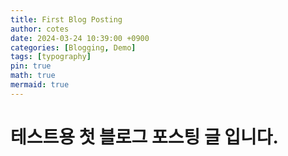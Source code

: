 ```yaml
---
title: First Blog Posting
author: cotes
date: 2024-03-24 10:39:00 +0900
categories: [Blogging, Demo]
tags: [typography]
pin: true
math: true
mermaid: true
---
```


# 테스트용 첫 블로그 포스팅 글 입니다.
